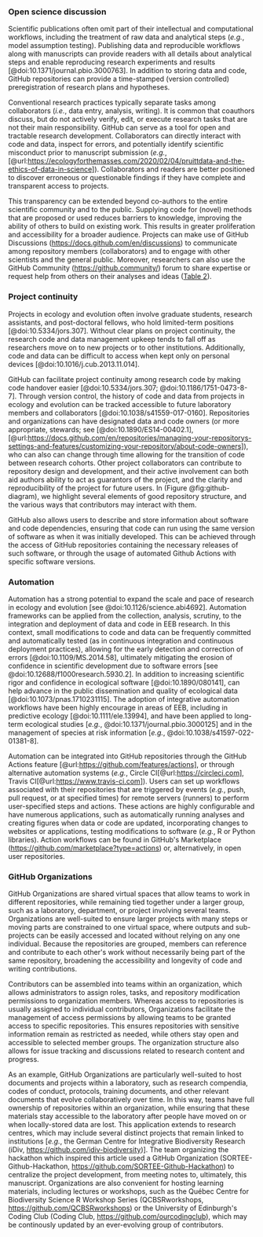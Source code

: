 <!--## GitHub in EcoEvo examples (Part 3)-->

### Open science discussion

<!--*Contributors to this section: Freddy Hillemann, Allison Binley, PHPB*-->

Scientific publications often omit part of their intellectual and computational workflows, including the treatment of raw data and analytical steps (_e.g._, model assumption testing).
Publishing data and reproducible workflows along with manuscripts can provide readers with all details about analytical steps and enable reproducing research experiments and results [@doi:10.1371/journal.pbio.3000763].
In addition to storing data and code, GitHub repositories can provide a time-stamped (version controlled) preregistration of research plans and hypotheses.

Conventional research practices typically separate tasks among collaborators (_i.e._, data entry, analysis, writing).
It is common that coauthors discuss, but do not actively verify, edit, or execute research tasks that are not their main responsibility.
GitHub can serve as a tool for open and tractable research development. 
Collaborators can directly interact with code and data, inspect for errors, and potentially identify scientific misconduct prior to manuscript submission (_e.g._, [@url:https://ecologyforthemasses.com/2020/02/04/pruittdata-and-the-ethics-of-data-in-science]).
Collaborators and readers are better positioned to discover erroneous or questionable findings if they have complete and transparent access to projects.

This transparency can be extended beyond co-authors to the entire scientific community and to the public.
Supplying code for (novel) methods that are proposed or used reduces barriers to knowledge, improving the ability of others to build on existing work.
This results in greater proliferation and accessibility for a broader audience.
Projects can make use of GitHub Discussions (<https://docs.github.com/en/discussions>) to communicate among repository members (collaborators) and to engage with other scientists and the general public.
Moreover, researchers can also use the GitHub Community (<https://github.community/>) forum to share expertise or request help from others on their analyses and ideas ([Table 2](#tbl:roles)).

### Project continuity

<!--*Contributors to this section: BPME, VF, PHPB  -->

Projects in ecology and evolution often involve graduate students, research assistants, and post-doctoral fellows, who hold limited-term positions [@doi:10.5334/jors.307].
Without clear plans on project continuity, the research code and data management upkeep tends to fall off as researchers move on to new projects or to other institutions.
Additionally, code and data can be difficult to access when kept only on personal devices [@doi:10.1016/j.cub.2013.11.014].

GitHub can facilitate project continuity among research code by making code handover easier [@doi:10.5334/jors.307; @doi:10.1186/1751-0473-8-7]. 
Through version control, the history of code and data from projects in ecology and evolution can be tracked accessible to future laboratory members and collaborators [@doi:10.1038/s41559-017-0160].
Repositories and organizations can have designated data and code owners (or more appropriate, stewards; see [@doi:10.1890/ES14-00402.1], [@url:https://docs.github.com/en/repositories/managing-your-repositorys-settings-and-features/customizing-your-repository/about-code-owners]), who can also can change through time allowing for the transition of code between research cohorts.
Other project collaborators can contribute to repository design and development, and their active involvement can both aid authors ability to act as guarantors of the project, and the clarity and reproducibility of the project for future users.
In (Figure @fig:github-diagram), we highlight several elements of good repository structure, and the various ways that contributors may interact with them.

GitHub also allows users to describe and store information about software and code dependencies, ensuring that code can run using the same version of software as when it was initially developed.
This can be achieved through the access of GitHub repositories containing the necessary releases of such software, or through the usage of automated Github Actions with specific software versions.

### Automation

<!--*Contributors to this section: PHPB -->

Automation has a strong potential to expand the scale and pace of research in ecology and evolution [see @doi:10.1126/science.abi4692].
Automation frameworks can be applied from the collection, analysis, scrutiny, to the integration and deployment of data and code in EEB research.
In this context, small modifications to code and data can be frequently committed and automatically tested (as in continuous integration and continuous deployment practices), allowing for the early detection and correction of errors [@doi:10.1109/MS.2014.58], ultimately mitigating the erosion of confidence in scientific development due to software errors [see @doi:10.12688/f1000research.5930.2].
In addition to increasing scientific rigor and confidence in ecological software [@doi:10.1890/080141], can help advance in the public dissemination and quality of ecological data [@doi:10.1073/pnas.1710231115].
The adoption of integrative automation workflows have been highly encourage in areas of EEB, including in predictive ecology [@doi:10.1111/ele.13994], and have been applied to long-term ecological studies [_e.g._, @doi:10.1371/journal.pbio.3000125] and in the management of species at risk information [_e.g._, @doi:10.1038/s41597-022-01381-8].

Automation can be integrated into GitHub repositories through the GitHub Actions feature [@url:https://github.com/features/actions], or through alternative automation systems (_e.g._, Circle CI[@url:https://circleci.com], Travis CI[@url:https://www.travis-ci.com]).
Users can set up workflows associated with their repositories that are triggered by events (_e.g._, push, pull request, or at specified times) for remote servers (runners) to perform user-specified steps and actions.
These actions are highly configurable and have numerous applications, such as automatically running analyses and creating figures when data or code are updated, incorporating changes to websites or applications, testing modifications to software (_e.g._, R or Python libraries).
Action workflows can be found in GitHub's Marketplace (https://github.com/marketplace?type=actions) or, alternatively, in open user repositories.

### GitHub Organizations

<!--*Contributors to this section: Katherine Hébert, Cole Brookson, PHPB*-->

GitHub Organizations are shared virtual spaces that allow teams to work in different repositories, while remaining tied together under a larger group, such as a laboratory, department, or project involving several teams.
Organizations are well-suited to ensure larger projects with many steps or moving parts are constrained to one virtual space, where outputs and sub-projects can be easily accessed and located without relying on any one individual.
Because the repositories are grouped, members can reference and contribute to each other's work without necessarily being part of the same repository, broadening the accessibility and longevity of code and writing contributions. 

Contributors can be assembled into teams within an organization, which allows administrators to assign roles, tasks, and repository modification permissions to organization members.
Whereas access to repositories is usually assigned to individual contributors, Organizations facilitate the management of access permissions by allowing teams to be granted access to specific repositories.
This ensures repositories with sensitive information remain as restricted as needed, while others stay open and accessible to selected member groups.
The organization structure also allows for issue tracking and discussions related to research content and progress.

As an example, GitHub Organizations are particularly well-suited to host documents and projects within a laboratory, such as research compendia, codes of conduct, protocols, training documents, and other relevant documents that evolve collaboratively over time. 
In this way, teams have full ownership of repositories within an organization, while ensuring that these materials stay accessible to the laboratory after people have moved on or when locally-stored data are lost.
This application extends to research centres, which may include several distinct projects that remain linked to institutions [_e.g._, the German Centre for Integrative Biodiversity Research (iDiv, <https://github.com/idiv-biodiversity>)].
The team organizing the hackathon which inspired this article used a GitHub Organization (SORTEE-Github-Hackathon, <https://github.com/SORTEE-Github-Hackathon>) to centralize the project development, from meeting notes to, ultimately, this manuscript.
Organizations are also convenient for hosting learning materials, including lectures or workshops, such as the Québec Centre for Biodiversity Science R Workshop Series (QCBSRworkshops, <https://github.com/QCBSRworkshops>) or the University of Edinburgh's Coding Club (Coding Club, <https://github.com/ourcodingclub>), which may be continously updated by an ever-evolving group of contributors.
